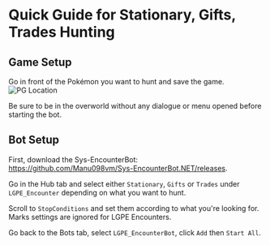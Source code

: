 # Quick Guide for Stationary, Gifts, Trades Hunting

## Game Setup
Go in front of the Pokémon you want to hunt and save the game.
![PG Location](https://i.imgur.com/OVEncKO.jpg)

Be sure to be in the overworld without any dialogue or menu opened before starting the bot.

## Bot Setup
First, download the Sys-EncounterBot: https://github.com/Manu098vm/Sys-EncounterBot.NET/releases.

Go in the Hub tab and select either `Stationary`, `Gifts` or `Trades` under `LGPE_Encounter` depending on what you want to hunt.

Scroll to `StopConditions` and set them according to what you're looking for. Marks settings are ignored for LGPE Encounters.

Go back to the Bots tab, select `LGPE_EncounterBot`, click `Add` then `Start All`.